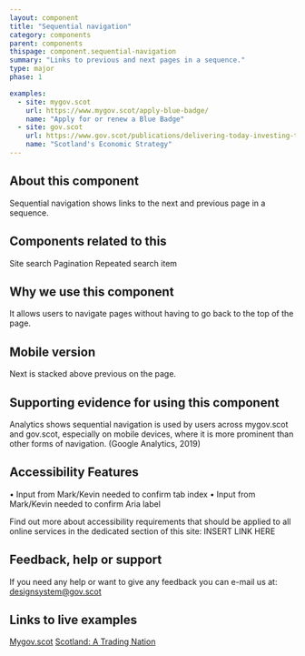 ```yaml
---
layout: component
title: "Sequential navigation"
category: components
parent: components
thispage: component.sequential-navigation
summary: "Links to previous and next pages in a sequence."
type: major
phase: 1

examples:
  - site: mygov.scot
    url: https://www.mygov.scot/apply-blue-badge/
    name: "Apply for or renew a Blue Badge"
  - site: gov.scot
    url: https://www.gov.scot/publications/delivering-today-investing-tomorrow-governments-programme-scotland-2018-19/
    name: "Scotland's Economic Strategy"
---
```



## About this component
Sequential navigation shows links to the next and previous page in a sequence.  

## Components related to this
Site search
Pagination
Repeated search item  

## Why we use this component
It allows users to navigate pages without having to go back to the top of the page.  

## Mobile version
Next is stacked above previous on the page.  

## Supporting evidence for using this component
Analytics shows sequential navigation is used by users across mygov.scot and gov.scot, especially on mobile devices, where it is more prominent than other forms of navigation. (Google Analytics, 2019)  

## Accessibility Features
•	Input from Mark/Kevin needed to confirm tab index
•	Input from Mark/Kevin needed to confirm  Aria label

Find out more about accessibility requirements that should be applied to all online services in the dedicated section of this site: INSERT LINK HERE

## Feedback, help or support
If you need any help or want to give any feedback you can e-mail us at:
[designsystem@gov.scot](mailto:designsystem@gov.scot)

## Links to live examples
[Mygov.scot](https://www.mygov.scot/childcare-costs-help/)
[Scotland: A Trading Nation](https://tradingnation.mygov.scot/country-profiles/usa/)
